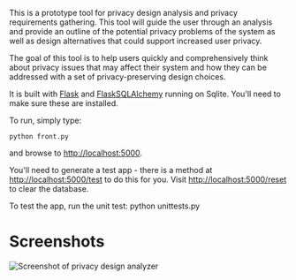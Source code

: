This is a prototype tool for privacy design analysis and privacy requirements gathering. This tool will guide the user through an analysis and provide an outline of the potential privacy problems of the system as well as design alternatives that could support increased user privacy.

The goal of this tool is to help users quickly and comprehensively think about privacy issues that may affect their system and how they can be addressed with a set of privacy-preserving design choices.

It is built with [Flask](http://flask.pocoo.org/) and [FlaskSQLAlchemy](http://packages.python.org/Flask-SQLAlchemy/) running on Sqlite. You'll need to make sure these are installed.

To run, simply type:

    python front.py

and browse to <http://localhost:5000>.

You'll need to generate a test app - there is a method at <http://localhost:5000/test> to do this for you. Visit <http://localhost:5000/reset> to clear the database.

To test the app, run the unit test:
    python unittests.py

Screenshots
===========
![Screenshot of privacy design analyzer](https://alexsmolen.com/pda/static/pda1.png)
